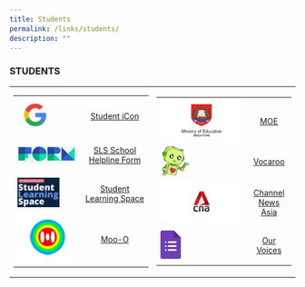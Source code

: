 ```yaml
---
title: Students
permalink: /links/students/
description: ""
---
```

### STUDENTS


<table>
	<tr>
		<td width="50%">
<table>
	<tr>
		<td width="50%">
			<img style="width: 60%;" src="/images/google_logo.jpg">
		</td>
		<td>
			<p align="center">
				<a href="https://workspace.google.com/dashboard">
					Student iCon
				</a>
			</p>
		</td>
	</tr>
	<tr>
		<td>
			<img src="/images/formSGlogo.jpg"/>
		</td>
		<td>
			<p align="center">
				<a href="https://form.gov.sg/5d536818f0c5370012d1c890">
				 SLS School Helpline Form
			 </a>
			</p>
		</td>
	</tr>
	<tr>
		<td>
			<img style="width: 70%;" src="/images/sls.png">
		</td>
		<td>
			<p align="center">
				<a href="https://vle.learning.moe.edu.sg/login">
					Student Learning Space
				</a>
			</p>
		</td>
	</tr>
	<tr>
		<td>
			<img src="/images/Moo-O.png"/>
		</td>
		<td>
			<p align="center">
				<a href="http://www.moo-o.com/">
					Moo-O
				</a>
			</p>
		</td>
	</tr>
</table>
		</td>
		<td>
<table>
	<tr>
		<td>
			<img src="/images/moe.jpg">
	  </td>
    <td>
		  <p align="center">
			  <a href="https://www.moe.gov.sg/">
				  	MOE 
				</a>
			</p>
		</td>
	</tr>
  <tr>
    <td>
			<img style="width: 35%;" src="/images/vocaroo.png">
		</td>
    <td> 
			<p align="center">
				<a href="https://vocaroo.com/">
					Vocaroo
				</a>
			</p>
		</td>
  </tr>
  <tr>
    <td>
			<img src="/images/cna.jpg"/>
		</td>
    <td>
			<p align="center">
				<a href="https://www.channelnewsasia.com/">
					Channel News Asia 
				</a>
			</p>
		</td>
  </tr>
  <tr>
    <td>
			<img style="width: 25%;" src="/images/google%20form.png">
		</td>
    <td>
			<p align="center">
				<a href="https://docs.google.com/forms/d/e/1FAIpQLSe0hzMcATZdtHxQ0uF-jZfk3Z5JRa9TdBgSbHvI-ZTlT2QZlA/viewform">
					Our Voices 
				</a>
			</p>
		</td>
  </tr>
</table>
		</td>
	</tr>
</table>